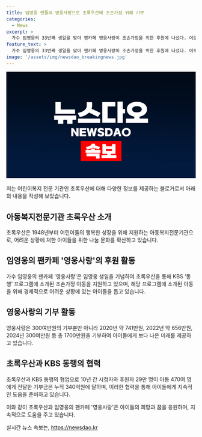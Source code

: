 ```yaml
---
title: 임영웅 팬들의 영웅사랑으로 초록우산에 조손가정 위해 기부
categories:
  - News
excerpt: >
  가수 임영웅의 33번째 생일을 맞아 팬카페 영웅사랑이 조손가정을 위한 후원에 나섰다. 이로써 300여 만원을 기부했으며, 지난 6년간 1700만원을 기부한 초록우산은 이번 기부금이 십시일반 모금으로 이루어졌음을 밝혔다. 초록우산은 2015년부터 KBS 동행과 협력하여 어려운 상황에 있는 아이들을 위한 나눔 문화를 확산해 나가고 있으며, 누적 340억원의 기부금을 전달했다. 초록우산은 아동복지전문기관으로 어린이들의 행복한 성장을 위해 지원하고 있다.
feature_text: >
  가수 임영웅의 33번째 생일을 맞아 팬카페 영웅사랑이 조손가정을 위한 후원에 나섰다. 이로써 300여 만원을 기부했으며, 지난 6년간 1700만원을 기부한 초록우산은 이번 기부금이 십시일반 모금으로 이루어졌음을 밝혔다. 초록우산은 2015년부터 KBS 동행과 협력하여 어려운 상황에 있는 아이들을 위한 나눔 문화를 확산해 나가고 있으며, 누적 340억원의 기부금을 전달했다. 초록우산은 아동복지전문기관으로 어린이들의 행복한 성장을 위해 지원하고 있다.
image: '/assets/img/newsdao_breakingnews.jpg'
---
```


<p><img src="/assets/img/newsdao_breakingnews.jpg" alt="implanttips 속보" /></p>

<p>저는 어린이복지 전문 기관인 초록우산에 대해 다양한 정보를 제공하는 블로거로서 아래의 내용을 작성해 보았습니다.</p>

<h2 data-ke-size="size26">아동복지전문기관 초록우산 소개</h2>

<p data-ke-size="size16">초록우산은 1948년부터 어린이들의 행복한 성장을 위해 지원하는 아동복지전문기관으로, 어려운 상황에 처한 아이들을 위한 나눔 문화를 확산하고 있습니다.</p>

<h2 data-ke-size="size26">임영웅의 팬카페 '영웅사랑'의 후원 활동</h2>

<p data-ke-size="size16">가수 임영웅의 팬카페 '영웅사랑'은 임영웅 생일을 기념하여 초록우산을 통해 KBS ‘동행’ 프로그램에 소개된 조손가정 아동을 지원하고 있으며, 해당 프로그램에 소개된 아동을 위해 경제적으로 어려운 상황에 있는 아이들을 돕고 있습니다.</p>

<h2 data-ke-size="size26">영웅사랑의 기부 활동</h2>

<p data-ke-size="size16">영웅사랑은 300여만원의 기부뿐만 아니라 2020년 약 741만원, 2022년 약 656만원, 2024년 300여만원 등 총 1700만원을 기부하여 아이들에게 보다 나은 미래를 제공하고 있습니다.</p>

<h2 data-ke-size="size26">초록우산과 KBS 동행의 협력</h2>

<p data-ke-size="size16">초록우산과 KBS 동행의 협업으로 10년 간 시청자와 후원자 29만 명이 아동 470여 명에게 전달한 기부금은 누적 340억원에 달하며, 이러한 협력을 통해 아이들에게 지속적인 도움을 준비하고 있습니다.</p>

<p>이와 같이 초록우산과 임영웅의 팬카페 '영웅사랑'은 아이들의 희망과 꿈을 응원하며, 지속적으로 도움을 주고 있습니다.</p>
실시간 뉴스 속보는, <a href="https://newsdao.kr" rel="dofollow">https://newsdao.kr</a>


